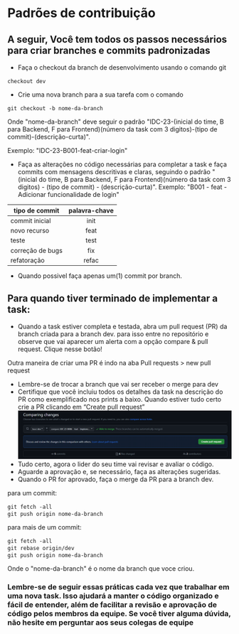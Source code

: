 # Padrões de contribuição

## A seguir, Você tem todos os passos necessários para criar branches e commits padronizadas

* Faça o checkout da branch de desenvolvimento usando o comando git

```text
checkout dev
```

* Crie uma nova branch para a sua tarefa com o comando

```text
git checkout -b nome-da-branch
```

Onde "nome-da-branch" deve seguir o padrão "IDC-23-(inicial do time, B para Backend, F para Frontend)(número da task com 3 digitos)-(tipo de commit)-(descrição-curta)".

Exemplo: "IDC-23-B001-feat-criar-login"

* Faça as alterações no código necessárias para completar a task e faça commits com mensagens descritivas e claras, seguindo o padrão "(inicial do time, B para Backend, F para Frontend)(número da task com 3 digitos) - (tipo de commit) - (descrição-curta)". Exemplo: "B001 - feat - Adicionar funcionalidade de login"

| tipo de commit | palavra-chave|
|----------|:-------------:|
| commit inicial | init |
| novo recurso | feat |
| teste | test |
| correção de bugs | fix |
| refatoração | refac |

* Quando possivel faça apenas um(1) commit por branch.

## Para quando tiver terminado de implementar a task:

* Quando a task estiver completa e testada, abra um pull request (PR) da branch criada para a branch dev. para isso entre no repositório e observe que vai aparecer um alerta com a opção compare & pull request. Clique nesse botão!

Outra maneira de criar uma PR é indo na aba Pull requests > new pull request

* Lembre-se de trocar a branch que vai ser receber o merge para dev
* Certifique que você incluiu todos os detalhes da task na descrição do PR como exemplificado nos prints a baixo. Quando estiver tudo certo crie a PR clicando em “Create pull request”
![imagem exemplo pull request](./pullRequestExample.png)
* Tudo certo, agora o lider do seu time vai revisar e avaliar o código.
* Aguarde a aprovação e, se necessário, faça as alterações sugeridas.
* Quando o PR for aprovado, faça o merge da PR para a branch dev.

para um commit:

```text
git fetch -all
git push origin nome-da-branch
```

para mais de um commit:

```text
git fetch -all
git rebase origin/dev
git push origin nome-da-branch
```

Onde o "nome-da-branch" é o nome da branch que voce criou.

### Lembre-se de seguir essas práticas cada vez que trabalhar em uma nova task. Isso ajudará a manter o código organizado e fácil de entender, além de facilitar a revisão e aprovação de código pelos membros da equipe. Se você tiver alguma dúvida, não hesite em perguntar aos seus colegas de equipe
